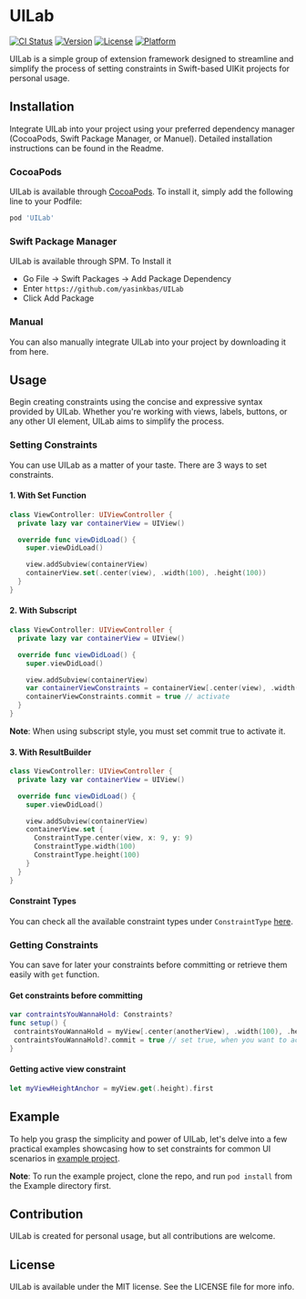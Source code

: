 # UILab

[![CI Status](https://img.shields.io/travis/yasinkbas/UILab.svg?style=flat)](https://travis-ci.org/yasinkbas/UILab)
[![Version](https://img.shields.io/cocoapods/v/UILab.svg?style=flat)](https://cocoapods.org/pods/UILab)
[![License](https://img.shields.io/cocoapods/l/UILab.svg?style=flat)](https://cocoapods.org/pods/UILab)
[![Platform](https://img.shields.io/cocoapods/p/UILab.svg?style=flat)](https://cocoapods.org/pods/UILab)

UILab is a simple group of extension framework designed to streamline and simplify the process of setting constraints in Swift-based UIKit projects for personal usage.

## Installation
Integrate UILab into your project using your preferred dependency manager (CocoaPods, Swift Package Manager, or Manuel). Detailed installation instructions can be found in the Readme.

### CocoaPods

UILab is available through [CocoaPods](https://cocoapods.org). To install
it, simply add the following line to your Podfile:

```ruby
pod 'UILab'
```

### Swift Package Manager
UILab is available through SPM. To Install it

* Go File -> Swift Packages -> Add Package Dependency
* Enter `https://github.com/yasinkbas/UILab`
* Click Add Package

### Manual
You can also manually integrate UILab into your project by downloading it from here.

## Usage
Begin creating constraints using the concise and expressive syntax provided by UILab. Whether you're working with views, labels, buttons, or any other UI element, UILab aims to simplify the process.

### Setting Constraints
You can use UILab as a matter of your taste. There are 3 ways to set constraints.

#### 1. With Set Function
```swift
class ViewController: UIViewController {
  private lazy var containerView = UIView()

  override func viewDidLoad() {
    super.viewDidLoad()

    view.addSubview(containerView)
    containerView.set(.center(view), .width(100), .height(100))
  }
}
```
#### 2. With Subscript
```swift
class ViewController: UIViewController {
  private lazy var containerView = UIView()

  override func viewDidLoad() {
    super.viewDidLoad()

    view.addSubview(containerView)
    var containerViewConstraints = containerView[.center(view), .width(100), .height(100)]
    containerViewConstraints.commit = true // activate
  }
}
```
**Note**: When using subscript style, you must set commit true to activate it.

#### 3. With ResultBuilder
```swift
class ViewController: UIViewController {
  private lazy var containerView = UIView()

  override func viewDidLoad() {
    super.viewDidLoad()

    view.addSubview(containerView)
    containerView.set {
      ConstraintType.center(view, x: 9, y: 9)
      ConstraintType.width(100)
      ConstraintType.height(100)
    }
  }
}
```

#### Constraint Types
You can check all the available constraint types under `ConstraintType` [here](https://github.com/yasinkbas/UILab/blob/9dd2c10cf865277a3baf7d966b5ff5ecb9f0b7a2/Sources/UILab/Constraints/ConstraintTypes.swift#L78C13-L78C27).

### Getting Constraints
You can save for later your constraints before committing or retrieve them easily with `get` function.

#### Get constraints before committing

```swift
var contraintsYouWannaHold: Constraints?
func setup() {
 contraintsYouWannaHold = myView[.center(anotherView), .width(100), .height(100)]
 contraintsYouWannaHold?.commit = true // set true, when you want to activate it 
}
```
#### Getting active view constraint
```swift
let myViewHeightAnchor = myView.get(.height).first
```
## Example
To help you grasp the simplicity and power of UILab, let's delve into a few practical examples showcasing how to set constraints for common UI scenarios in [example project](https://github.com/yasinkbas/UILab/tree/master/Example).

**Note**: To run the example project, clone the repo, and run `pod install` from the Example directory first.

## Contribution 

UILab is created for personal usage, but all contributions are welcome.

## License

UILab is available under the MIT license. See the LICENSE file for more info.
